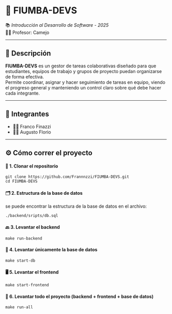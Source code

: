 # 🚀 FIUMBA-DEVS

📚 *Introducción al Desarrollo de Software - 2025*  
👨‍🏫 Profesor: Camejo

---

## 📝 Descripción

**FIUMBA-DEVS** es un gestor de tareas colaborativas diseñado para que estudiantes, equipos de trabajo y grupos de proyecto puedan organizarse de forma efectiva.  
Permite coordinar, asignar y hacer seguimiento de tareas en equipo, viendo el progreso general y manteniendo un control claro sobre qué debe hacer cada integrante.

---

## 👥 Integrantes

- 👨‍💻 Franco Finazzi  
- 👨‍💻 Augusto Florio

---

## ⚙️ Cómo correr el proyecto

#### 🧪 1. Clonar el repositorio
```
git clone https://github.com/Frannnzzi/FIUMBA-DEVS.git
cd FIUMBA-DEVS
```
#### 🗂️ 2. Estructura de la base de datos
se puede encontrar la estructura de la base de datos en el archivo:
```
./backend/sripts/db.sql
```
#### 🔙 3. Levantar el backend
```
make run-backend
```
#### 💾 4. Levantar únicamente la base de datos
```
make start-db
```
#### 🖥️ 5. Levantar el frontend
```
make start-frontend
```
#### 🚀 6. Levantar todo el proyecto (backend + frontend + base de datos)
```
make run-all
```
